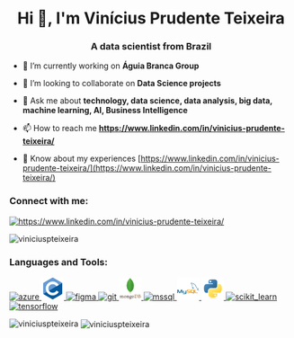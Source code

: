<h1 align="center">Hi 👋, I'm Vinícius Prudente Teixeira</h1>
<h3 align="center">A data scientist from Brazil</h3>


- 🔭 I’m currently working on **Águia Branca Group**

- 👯 I’m looking to collaborate on **Data Science projects**

- 💬 Ask me about **technology, data science, data analysis, big data, machine learning, AI, Business Intelligence**

- 📫 How to reach me **https://www.linkedin.com/in/vinicius-prudente-teixeira/**

- 📄 Know about my experiences [https://www.linkedin.com/in/vinicius-prudente-teixeira/](https://www.linkedin.com/in/vinicius-prudente-teixeira/)

<h3 align="left">Connect with me:</h3>

<p align="left">
<a href="https://linkedin.com/in/https://www.linkedin.com/in/vinicius-prudente-teixeira/" target="blank"><img align="center" src="https://raw.githubusercontent.com/rahuldkjain/github-profile-readme-generator/master/src/images/icons/Social/linked-in-alt.svg" alt="https://www.linkedin.com/in/vinicius-prudente-teixeira/" height="30" width="40" /></a>
</p>
<p align="left"> <img src="https://komarev.com/ghpvc/?username=viniciuspteixeira&label=Profile%20views&color=0e75b6&style=flat" alt="viniciuspteixeira" /> </p>
<h3 align="left">Languages and Tools:</h3>
<p align="left"> <a href="https://azure.microsoft.com/en-in/" target="_blank" rel="noreferrer"> <img src="https://www.vectorlogo.zone/logos/microsoft_azure/microsoft_azure-icon.svg" alt="azure" width="40" height="40"/> </a> <a href="https://www.cprogramming.com/" target="_blank" rel="noreferrer"> <img src="https://raw.githubusercontent.com/devicons/devicon/master/icons/c/c-original.svg" alt="c" width="40" height="40"/> </a> <a href="https://www.figma.com/" target="_blank" rel="noreferrer"> <img src="https://www.vectorlogo.zone/logos/figma/figma-icon.svg" alt="figma" width="40" height="40"/> </a> <a href="https://git-scm.com/" target="_blank" rel="noreferrer"> <img src="https://www.vectorlogo.zone/logos/git-scm/git-scm-icon.svg" alt="git" width="40" height="40"/> </a> <a href="https://www.mongodb.com/" target="_blank" rel="noreferrer"> <img src="https://raw.githubusercontent.com/devicons/devicon/master/icons/mongodb/mongodb-original-wordmark.svg" alt="mongodb" width="40" height="40"/> </a> <a href="https://www.microsoft.com/en-us/sql-server" target="_blank" rel="noreferrer"> <img src="https://www.svgrepo.com/show/303229/microsoft-sql-server-logo.svg" alt="mssql" width="40" height="40"/> </a> <a href="https://www.mysql.com/" target="_blank" rel="noreferrer"> <img src="https://raw.githubusercontent.com/devicons/devicon/master/icons/mysql/mysql-original-wordmark.svg" alt="mysql" width="40" height="40"/> </a> <a href="https://www.python.org" target="_blank" rel="noreferrer"> <img src="https://raw.githubusercontent.com/devicons/devicon/master/icons/python/python-original.svg" alt="python" width="40" height="40"/> </a> <a href="https://scikit-learn.org/" target="_blank" rel="noreferrer"> <img src="https://upload.wikimedia.org/wikipedia/commons/0/05/Scikit_learn_logo_small.svg" alt="scikit_learn" width="40" height="40"/> </a> <a href="https://www.tensorflow.org" target="_blank" rel="noreferrer"> <img src="https://www.vectorlogo.zone/logos/tensorflow/tensorflow-icon.svg" alt="tensorflow" width="40" height="40"/> </a> </p>

<p><img align="left" src="https://github-readme-stats.vercel.app/api/top-langs?username=viniciuspteixeira&show_icons=true&locale=en&layout=compact" alt="viniciuspteixeira" /></p>

<p>&nbsp;<img align="center" src="https://github-readme-stats.vercel.app/api?username=viniciuspteixeira&show_icons=true&locale=en" alt="viniciuspteixeira" /></p>


<!--
**viniciuspteixeira/viniciuspteixeira** is a ✨ _special_ ✨ repository because its `README.md` (this file) appears on your GitHub profile.

Here are some ideas to get you started:

- 🔭 I’m currently working on ...
- 🌱 I’m currently learning ...
- 👯 I’m looking to collaborate on ...
- 🤔 I’m looking for help with ...
- 💬 Ask me about ...
- 📫 How to reach me: ...
- 😄 Pronouns: ...
- ⚡ Fun fact: ...
-->
